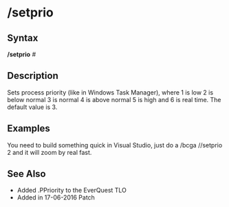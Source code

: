 # /setprio

## Syntax

**/setprio** \#

## Description

Sets process priority \(like in Windows Task Manager\), where 1 is low 2 is below normal 3 is normal 4 is above normal 5 is high and 6 is real time. The default value is 3.

## Examples

You need to build something quick in Visual Studio, just do a /bcga //setprio 2 and it will zoom by real fast.

## See Also

* Added .PPriority to the EverQuest TLO
* Added in 17-06-2016 Patch

